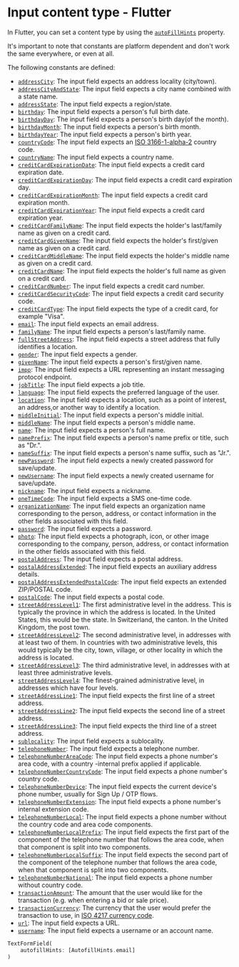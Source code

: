 # Input content type - Flutter

In Flutter, you can set a content type by using the [`autoFillHints`](https://api.flutter.dev/flutter/services/AutofillHints-class.html) property. 

It's important to note that constants are platform dependent and don't work the same everywhere, or even at all.

The following constants are defined:

- [`addressCity`](services/AutofillHints/addressCity-constant.html): The input field expects an address locality (city/town).
- [`addressCityAndState`](services/AutofillHints/addressCityAndState-constant.html): The input field expects a city name combined with a state name.
- [`addressState`](services/AutofillHints/addressState-constant.html): The input field expects a region/state.
- [`birthday`](services/AutofillHints/birthday-constant.html): The input field expects a person's full birth date.
- [`birthdayDay`](services/AutofillHints/birthdayDay-constant.html): The input field expects a person's birth day(of the month).
- [`birthdayMonth`](services/AutofillHints/birthdayMonth-constant.html): The input field expects a person's birth month.
- [`birthdayYear`](services/AutofillHints/birthdayYear-constant.html): The input field expects a person's birth year.
- [`countryCode`](services/AutofillHints/countryCode-constant.html): The input field expects an [ISO 3166-1-alpha-2](https://www.iso.org/standard/63545.html) country code.
- [`countryName`](services/AutofillHints/countryName-constant.html): The input field expects a country name.
- [`creditCardExpirationDate`](services/AutofillHints/creditCardExpirationDate-constant.html): The input field expects a credit card expiration date.
- [`creditCardExpirationDay`](services/AutofillHints/creditCardExpirationDay-constant.html): The input field expects a credit card expiration day.
- [`creditCardExpirationMonth`](services/AutofillHints/creditCardExpirationMonth-constant.html): The input field expects a credit card expiration month.
- [`creditCardExpirationYear`](services/AutofillHints/creditCardExpirationYear-constant.html): The input field expects a credit card expiration year.
- [`creditCardFamilyName`](services/AutofillHints/creditCardFamilyName-constant.html): The input field expects the holder's last/family name as given on a credit card.
- [`creditCardGivenName`](services/AutofillHints/creditCardGivenName-constant.html): The input field expects the holder's first/given name as given on a credit card.
- [`creditCardMiddleName`](services/AutofillHints/creditCardMiddleName-constant.html): The input field expects the holder's middle name as given on a credit card.
- [`creditCardName`](services/AutofillHints/creditCardName-constant.html): The input field expects the holder's full name as given on a credit card.
- [`creditCardNumber`](services/AutofillHints/creditCardNumber-constant.html): The input field expects a credit card number.
- [`creditCardSecurityCode`](services/AutofillHints/creditCardSecurityCode-constant.html): The input field expects a credit card security code.
- [`creditCardType`](services/AutofillHints/creditCardType-constant.html): The input field expects the type of a credit card, for example "Visa".
- [`email`](services/AutofillHints/email-constant.html): The input field expects an email address.
- [`familyName`](services/AutofillHints/familyName-constant.html): The input field expects a person's last/family name.
- [`fullStreetAddress`](services/AutofillHints/fullStreetAddress-constant.html): The input field expects a street address that fully identifies a location.
- [`gender`](services/AutofillHints/gender-constant.html): The input field expects a gender.
- [`givenName`](services/AutofillHints/givenName-constant.html): The input field expects a person's first/given name.
- [`impp`](services/AutofillHints/impp-constant.html): The input field expects a URL representing an instant messaging protocol endpoint.
- [`jobTitle`](services/AutofillHints/jobTitle-constant.html): The input field expects a job title.
- [`language`](services/AutofillHints/language-constant.html): The input field expects the preferred language of the user.
- [`location`](services/AutofillHints/location-constant.html): The input field expects a location, such as a point of interest, an address,or another way to identify a location.
- [`middleInitial`](services/AutofillHints/middleInitial-constant.html): The input field expects a person's middle initial.
- [`middleName`](services/AutofillHints/middleName-constant.html): The input field expects a person's middle name.
- [`name`](services/AutofillHints/name-constant.html): The input field expects a person's full name.
- [`namePrefix`](services/AutofillHints/namePrefix-constant.html): The input field expects a person's name prefix or title, such as "Dr.".
- [`nameSuffix`](services/AutofillHints/nameSuffix-constant.html): The input field expects a person's name suffix, such as "Jr.".
- [`newPassword`](services/AutofillHints/newPassword-constant.html): The input field expects a newly created password for save/update.
- [`newUsername`](services/AutofillHints/newUsername-constant.html): The input field expects a newly created username for save/update.
- [`nickname`](services/AutofillHints/nickname-constant.html): The input field expects a nickname.
- [`oneTimeCode`](services/AutofillHints/oneTimeCode-constant.html): The input field expects a SMS one-time code.
- [`organizationName`](services/AutofillHints/organizationName-constant.html): The input field expects an organization name corresponding to the person, address, or contact information in the other fields associated with this field.
- [`password`](services/AutofillHints/password-constant.html): The input field expects a password.
- [`photo`](services/AutofillHints/photo-constant.html): The input field expects a photograph, icon, or other image corresponding to the company, person, address, or contact information in the other fields associated with this field.
- [`postalAddress`](services/AutofillHints/postalAddress-constant.html): The input field expects a postal address.
- [`postalAddressExtended`](services/AutofillHints/postalAddressExtended-constant.html): The input field expects an auxiliary address details.
- [`postalAddressExtendedPostalCode`](services/AutofillHints/postalAddressExtendedPostalCode-constant.html): The input field expects an extended ZIP/POSTAL code.
- [`postalCode`](services/AutofillHints/postalCode-constant.html): The input field expects a postal code.
- [`streetAddressLevel1`](services/AutofillHints/streetAddressLevel1-constant.html): The first administrative level in the address. This is typically the province in which the address is located. In the United States, this would be the state. In Switzerland, the canton. In the United Kingdom, the post town.
- [`streetAddressLevel2`](services/AutofillHints/streetAddressLevel2-constant.html): The second administrative level, in addresses with at least two of them. In countries with two administrative levels, this would typically be the city, town, village, or other locality in which the address is located.
- [`streetAddressLevel3`](services/AutofillHints/streetAddressLevel3-constant.html): The third administrative level, in addresses with at least three administrative levels.
- [`streetAddressLevel4`](services/AutofillHints/streetAddressLevel4-constant.html): The finest-grained administrative level, in addresses which have four levels.
- [`streetAddressLine1`](services/AutofillHints/streetAddressLine1-constant.html): The input field expects the first line of a street address.
- [`streetAddressLine2`](services/AutofillHints/streetAddressLine2-constant.html): The input field expects the second line of a street address.
- [`streetAddressLine3`](services/AutofillHints/streetAddressLine3-constant.html): The input field expects the third line of a street address.
- [`sublocality`](services/AutofillHints/sublocality-constant.html): The input field expects a sublocality.
- [`telephoneNumber`](services/AutofillHints/telephoneNumber-constant.html): The input field expects a telephone number.
- [`telephoneNumberAreaCode`](services/AutofillHints/telephoneNumberAreaCode-constant.html): The input field expects a phone number's area code, with a country -internal prefix applied if applicable.
- [`telephoneNumberCountryCode`](services/AutofillHints/telephoneNumberCountryCode-constant.html): The input field expects a phone number's country code.
- [`telephoneNumberDevice`](services/AutofillHints/telephoneNumberDevice-constant.html): The input field expects the current device's phone number, usually for Sign Up / OTP flows.
- [`telephoneNumberExtension`](services/AutofillHints/telephoneNumberExtension-constant.html): The input field expects a phone number's internal extension code.
- [`telephoneNumberLocal`](services/AutofillHints/telephoneNumberLocal-constant.html): The input field expects a phone number without the country code and area code components.
- [`telephoneNumberLocalPrefix`](services/AutofillHints/telephoneNumberLocalPrefix-constant.html): The input field expects the first part of the component of the telephone number that follows the area code, when that component is split into two components.
- [`telephoneNumberLocalSuffix`](services/AutofillHints/telephoneNumberLocalSuffix-constant.html): The input field expects the second part of the component of the telephone number that follows the area code, when that component is split into two components.
- [`telephoneNumberNational`](services/AutofillHints/telephoneNumberNational-constant.html): The input field expects a phone number without country code.
- [`transactionAmount`](services/AutofillHints/transactionAmount-constant.html): The amount that the user would like for the transaction (e.g. when entering a bid or sale price).
- [`transactionCurrency`](services/AutofillHints/transactionCurrency-constant.html): The currency that the user would prefer the transaction to use, in [ISO 4217 currency code](https://www.iso.org/iso-4217-currency-codes.html).
- [`url`](services/AutofillHints/url-constant.html): The input field expects a URL.
- [`username`](services/AutofillHints/username-constant.html): The input field expects a username or an account name.

```dart
TextFormField(
    autofillHints: [AutofillHints.email]
)
```
